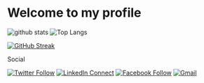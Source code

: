 # Welcome to my profile

![github stats](https://github-readme-stats.vercel.app/api?username=Noblepal&show_icons=true&count_private=true&line_height=33&theme=dracula)
![Top Langs](https://github-readme-stats.vercel.app/api/top-langs/?username=Noblepal&hide=html&theme=dracula)

[![GitHub Streak](https://github-readme-streak-stats.herokuapp.com/?user=Noblepal&theme=dark)](https://github.com/DenverCoder1/github-readme-streak-stats)

Social

[![Twitter Follow](https://img.shields.io/badge/%20-Follow-black?color=14171A&labelColor=1976d2&logo=twitter&logoColor=ffffff)](https://twitter.com/noblepal_joseph)
[![LinkedIn Connect](https://img.shields.io/badge/%20-Connect-black?color=14171A&labelColor=212121&logo=linkedin&logoColor=ffffff)](https://www.linkedin.com/in/joseph-noblepal-538689100/)
[![Facebook Follow](https://img.shields.io/badge/%20-Follow-black?color=14171A&labelColor=1976d2&logo=facebook&logoColor=ffffff)](https://www.facebook.com/jay.i.jr.1)
[![Gmail](https://img.shields.io/badge/%20-Send%20Mail-black?color=14171A&labelColor=ef5350&logo=gmail&logoColor=ffffff)](mailto:zeronillzero@gmail.com?subject=From%20GitHub&body=Hi,%20there.%20Found%20you%20from%20GitHub.)

